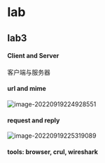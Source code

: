 # lab

## lab3

#### Client and Server

客户端与服务器

#### url and mime

![image-20220919224928551](C:\Users\user\AppData\Roaming\Typora\typora-user-images\image-20220919224928551.png)



#### request and reply

![image-20220919225319089](C:\Users\user\AppData\Roaming\Typora\typora-user-images\image-20220919225319089.png)

#### tools: browser, crul, wireshark


